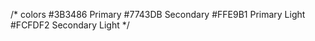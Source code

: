 /* colors
    #3B3486 Primary
    #7743DB Secondary
    #FFE9B1 Primary Light
    #FCFDF2 Secondary Light
*/